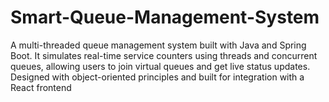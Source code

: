 # Smart-Queue-Management-System
A multi-threaded queue management system built with Java and Spring Boot. It simulates real-time service counters using threads and concurrent queues, allowing users to join virtual queues and get live status updates. Designed with object-oriented principles and built for integration with a React frontend
